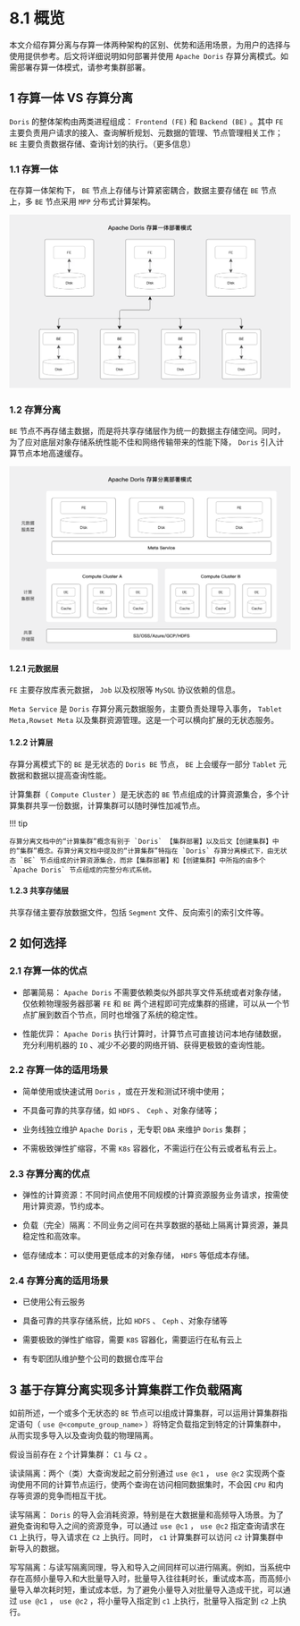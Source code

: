 # 8.1 概览

本文介绍存算分离与存算一体两种架构的区别、优势和适用场景，为用户的选择与使用提供参考。后文将详细说明如何部署并使用 `Apache Doris` 存算分离模式。如需部署存算一体模式，请参考集群部署。

## 1 存算一体 VS 存算分离

`Doris` 的整体架构由两类进程组成： `Frontend (FE)` 和 `Backend (BE)` 。其中 `FE` 主要负责用户请求的接入、查询解析规划、元数据的管理、节点管理相关工作； `BE` 主要负责数据存储、查询计划的执行。（更多信息）

### 1.1 存算一体

在存算一体架构下， `BE` 节点上存储与计算紧密耦合，数据主要存储在 `BE` 节点上，多 `BE` 节点采用 `MPP` 分布式计算架构。

![](../../../../assets/images/Doris/Doris用户手册/8%20存算分离/8.1%20概览_image_1.png)

### 1.2 存算分离

`BE` 节点不再存储主数据，而是将共享存储层作为统一的数据主存储空间。同时，为了应对底层对象存储系统性能不佳和网络传输带来的性能下降， `Doris` 引入计算节点本地高速缓存。

![](../../../../assets/images/Doris/Doris用户手册/8%20存算分离/8.1%20概览_image_2.png)

#### 1.2.1 元数据层

`FE` 主要存放库表元数据， `Job` 以及权限等 `MySQL` 协议依赖的信息。

`Meta Service` 是 `Doris` 存算分离元数据服务，主要负责处理导入事务， `Tablet Meta,Rowset Meta` 以及集群资源管理。这是一个可以横向扩展的无状态服务。

#### 1.2.2 计算层

存算分离模式下的 `BE` 是无状态的 `Doris BE` 节点， `BE` 上会缓存一部分 `Tablet` 元数据和数据以提高查询性能。

计算集群（ `Compute Cluster` ）是无状态的 `BE` 节点组成的计算资源集合，多个计算集群共享一份数据，计算集群可以随时弹性加减节点。

!!! tip

    存算分离文档中的“计算集群”概念有别于 `Doris` 【集群部署】以及后文【创建集群】中的“集群”概念。存算分离文档中提及的“计算集群”特指在 `Doris` 存算分离模式下，由无状态 `BE` 节点组成的计算资源集合，而非【集群部署】和【创建集群】中所指的由多个 `Apache Doris` 节点组成的完整分布式系统。

#### 1.2.3 共享存储层

共享存储主要存放数据文件，包括 `Segment` 文件、反向索引的索引文件等。

## 2 如何选择

### 2.1 存算一体的优点

* 部署简易： `Apache Doris` 不需要依赖类似外部共享文件系统或者对象存储，仅依赖物理服务器部署 `FE` 和 `BE` 两个进程即可完成集群的搭建，可以从一个节点扩展到数百个节点，同时也增强了系统的稳定性。

* 性能优异： `Apache Doris` 执行计算时，计算节点可直接访问本地存储数据，充分利用机器的 `IO` 、减少不必要的网络开销、获得更极致的查询性能。

### 2.2 存算一体的适用场景

* 简单使用或快速试用 `Doris` ，或在开发和测试环境中使用；

* 不具备可靠的共享存储，如 `HDFS` 、 `Ceph` 、对象存储等；

* 业务线独立维护 `Apache Doris` ，无专职 `DBA` 来维护 `Doris` 集群；

* 不需极致弹性扩缩容，不需 `K8s` 容器化，不需运行在公有云或者私有云上。

### 2.3 存算分离的优点

* 弹性的计算资源：不同时间点使用不同规模的计算资源服务业务请求，按需使用计算资源，节约成本。

* 负载（完全）隔离：不同业务之间可在共享数据的基础上隔离计算资源，兼具稳定性和高效率。

* 低存储成本：可以使用更低成本的对象存储， `HDFS` 等低成本存储。

### 2.4 存算分离的适用场景

* 已使用公有云服务

* 具备可靠的共享存储系统，比如 `HDFS` 、 `Ceph` 、对象存储等

* 需要极致的弹性扩缩容，需要 `K8S` 容器化，需要运行在私有云上

* 有专职团队维护整个公司的数据仓库平台

## 3 基于存算分离实现多计算集群工作负载隔离

如前所述，一个或多个无状态的 `BE` 节点可以组成计算集群，可以运用计算集群指定语句（ `use @<compute_group_name>` ）将特定负载指定到特定的计算集群中，从而实现多导入以及查询负载的物理隔离。

假设当前存在 `2` 个计算集群： `C1` 与 `C2` 。

读读隔离：两个（类）大查询发起之前分别通过 `use @c1` ， `use @c2` 实现两个查询使用不同的计算节点运行，使两个查询在访问相同数据集时，不会因 `CPU` 和内存等资源的竞争而相互干扰。

读写隔离： `Doris` 的导入会消耗资源，特别是在大数据量和高频导入场景。为了避免查询和导入之间的资源竞争，可以通过 `use @c1` ， `use @c2` 指定查询请求在 `C1` 上执行，导入请求在 `C2` 上执行。同时， `c1` 计算集群可以访问 `c2` 计算集群中新导入的数据。

写写隔离：与读写隔离同理，导入和导入之间同样可以进行隔离。例如，当系统中存在高频小量导入和大批量导入时，批量导入往往耗时长，重试成本高，而高频小量导入单次耗时短，重试成本低，为了避免小量导入对批量导入造成干扰，可以通过 `use @c1` ， `use @c2` ，将小量导入指定到 `c1` 上执行，批量导入指定到 `c2` 上执行。
